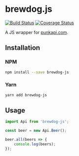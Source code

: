 # brewdog.js

[![Build Status](https://travis-ci.org/mikefrancis/brewdog.js.svg?branch=master)](https://travis-ci.org/mikefrancis/brewdog.js) [![Coverage Status](https://coveralls.io/repos/github/mikefrancis/brewdog.js/badge.svg?branch=master)](https://coveralls.io/github/mikefrancis/brewdog.js?branch=master)

A JS wrapper for [punkapi.com](https://punkapi.com).

## Installation

### NPM

```bash
npm install --save brewdog-js
```

### Yarn

```bash
yarn add brewdog-js
```

## Usage

```javascript
import Api from 'brewdog-js';

const beer = new Api.Beer();

beer.all(beers => {
    console.log(beers);
});
```

